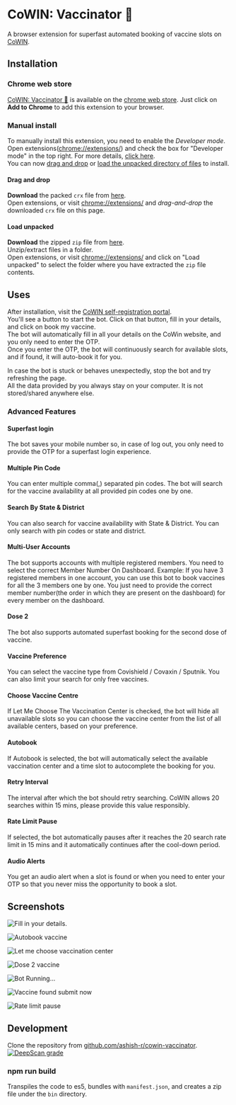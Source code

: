 # CoWIN: Vaccinator 💉

A browser extension for superfast automated booking of vaccine slots on [CoWIN](https://selfregistration.cowin.gov.in/).

## Installation

### Chrome web store

[CoWIN: Vaccinator 💉](https://chrome.google.com/webstore/detail/cowin-vaccinator-%F0%9F%92%89/edjhnplefifonpibnpeieioopodfloio) is available on the [chrome web store](https://chrome.google.com/webstore/detail/cowin-vaccinator-%F0%9F%92%89/edjhnplefifonpibnpeieioopodfloio). Just click on **Add to Chrome** to add this extension to your browser.

### Manual install

To manually install this extension, you need to enable the _Developer mode_.
<br/>Open extensions([chrome://extensions/](chrome://extensions/)) and check the box for "Developer mode" in the top right. For more details, [click here](https://developer.chrome.com/docs/extensions/mv3/faq/#faq-dev-01). <br/>
You can now [drag and drop](#drag-and-drop) or [load the unpacked directory of files](#load-unpacked) to install.

#### Drag and drop

**Download** the packed `crx` file from [here](https://raw.githubusercontent.com/ashish-r/cowin-vaccinator/build/bin/cowin-vaccinator.crx). <br/>
Open extensions, or visit [chrome://extensions/](chrome://extensions/) and _drag-and-drop_ the downloaded `crx` file on this page.

#### Load unpacked

**Download** the zipped `zip` file from [here](https://raw.githubusercontent.com/ashish-r/cowin-vaccinator/build/bin/cowin-vaccinator.zip). <br/>
Unzip/extract files in a folder. <br/>
Open extensions, or visit [chrome://extensions/](chrome://extensions/) and click on "Load unpacked" to select the folder where you have extracted the `zip` file contents.

## Uses

After installation, visit the [CoWIN self-registration portal](https://selfregistration.cowin.gov.in/). <br/>You'll see a button to start the bot. Click on that button, fill in your details, and click on book my vaccine. <br/>
The bot will automatically fill in all your details on the CoWin website, and you only need to enter the OTP. <br/>
Once you enter the OTP, the bot will continuously search for available slots, and if found, it will auto-book it for you.

In case the bot is stuck or behaves unexpectedly, stop the bot and try refreshing the page.<br />
All the data provided by you always stay on your computer. It is not stored/shared anywhere else.

### Advanced Features

#### Superfast login

The bot saves your mobile number so, in case of log out, you only need to provide the OTP for a superfast login experience.

#### Multiple Pin Code

You can enter multiple comma(,) separated pin codes. The bot will search for the vaccine availability at all provided pin codes one by one.

#### Search By State & District

You can also search for vaccine availability with State & District. You can only search with pin codes or state and district.

#### Multi-User Accounts

The bot supports accounts with multiple registered members. You need to select the correct Member Number On Dashboard. Example: If you have 3 registered members in one account, you can use this bot to book vaccines for all the 3 members one by one. You just need to provide the correct member number(the order in which they are present on the dashboard) for every member on the dashboard.

#### Dose 2

The bot also supports automated superfast booking for the second dose of vaccine.

#### Vaccine Preference

You can select the vaccine type from Covishield / Covaxin / Sputnik. You can also limit your search for only free vaccines.

#### Choose Vaccine Centre

If Let Me Choose The Vaccination Center is checked, the bot will hide all unavailable slots so you can choose the vaccine center from the list of all available centers, based on your preference.

#### Autobook

If Autobook is selected, the bot will automatically select the available vaccination center and a time slot to autocomplete the booking for you.

#### Retry Interval

The interval after which the bot should retry searching. CoWIN allows 20 searches within 15 mins, please provide this value responsibly.

#### Rate Limit Pause

If selected, the bot automatically pauses after it reaches the 20 search rate limit in 15 mins and it automatically continues after the cool-down period.

#### Audio Alerts

You get an audio alert when a slot is found or when you need to enter your OTP so that you never miss the opportunity to book a slot.

## Screenshots

![Fill in your details.](https://raw.githubusercontent.com/ashish-r/cowin-vaccinator/main/screenshots/cowin-screenshot-1.jpg)

![Autobook vaccine](https://raw.githubusercontent.com/ashish-r/cowin-vaccinator/main/screenshots/cowin-screenshot-2a.jpg)

![Let me choose vaccination center](https://raw.githubusercontent.com/ashish-r/cowin-vaccinator/main/screenshots/cowin-screenshot-2b.jpg)

![Dose 2 vaccine](https://raw.githubusercontent.com/ashish-r/cowin-vaccinator/main/screenshots/cowin-screenshot-2c.jpg)

![Bot Running...](https://raw.githubusercontent.com/ashish-r/cowin-vaccinator/main/screenshots/cowin-screenshot-3.jpg)

![Vaccine found submit now](https://raw.githubusercontent.com/ashish-r/cowin-vaccinator/main/screenshots/cowin-screenshot-4.jpg)

![Rate limit pause](https://raw.githubusercontent.com/ashish-r/cowin-vaccinator/main/screenshots/cowin-screenshot-5.jpg)

## Development

Clone the repository from [github.com/ashish-r/cowin-vaccinator](https://github.com/ashish-r/cowin-vaccinator). [![DeepScan grade](https://deepscan.io/api/teams/10012/projects/17476/branches/401367/badge/grade.svg)](https://deepscan.io/dashboard#view=project&tid=10012&pid=17476&bid=401367)

### npm run build

Transpiles the code to es5, bundles with `manifest.json`, and creates a zip file under the `bin` directory.
